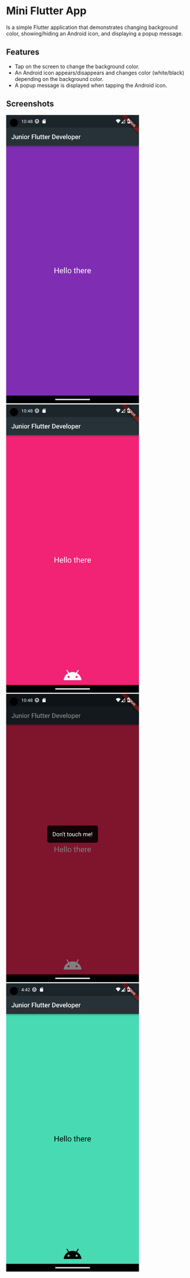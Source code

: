 # Mini Flutter App

Is a simple Flutter application that demonstrates changing background color, showing/hiding an Android icon, and displaying a popup message.

## Features

- Tap on the screen to change the background color.
- An Android icon appears/disappears and changes color (white/black) depending on the background color.
- A popup message is displayed when tapping the Android icon.

## Screenshots

<img src="screenshots/none.png" width="360" height="780"><img src="screenshots/android_icon.png" width="360" height="780">
<img src="screenshots/dont_touch_me.png" width="360" height="780"><img src="screenshots/change_clr.png" width="360" height="780">
